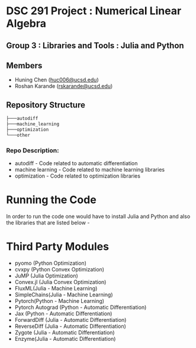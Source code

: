 # DSC 291 Project : Numerical Linear Algebra

## Group 3 : Libraries and Tools : Julia and Python

## Members
*   Huning Chen (huc006@ucsd.edu)
*   Roshan Karande (rskarande@ucsd.edu)

## Repository Structure

```powershell
├───autodiff
├───machine_learning
├───optimization
└───other
```

### Repo Description:
-   autodiff - Code related to automatic differentiation
-   machine learning - Code related to machine learning libraries
-   optimization - Code related to optimization libraries


# Running the Code

In order to run the code one would have to install Julia and Python and also the libraries that are listed below - 


# Third Party Modules
- pyomo (Python Optimization)
- cvxpy (Python Convex Optimization)
- JuMP (Julia Optimization)
- Convex.jl (Julia Convex Optimization)
- FluxML(Julia - Machine Learning)
- SimpleChains(Julia - Machine Learning)
- Pytorch(Python - Machine Learning)
- Pytorch Autograd (Python - Automatic Differentiation)
- Jax (Python - Automatic Differentiation)
- ForwardDiff (Julia - Automatic Differentiation)
- ReverseDiff (Julia - Automatic Differentiation)
- Zygote (Julia - Automatic Differentiation)
- Enzyme(Julia - Automatic Differentiation)
